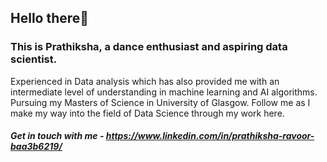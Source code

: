 ## Hello there🌻

### This is Prathiksha, a dance enthusiast and aspiring data scientist. 
Experienced in Data analysis which has also provided me with an intermediate level of understanding in machine learning and AI algorithms. 
Pursuing my Masters of Science in University of Glasgow. 
Follow me as I make my way into the field of Data Science through my work here. 

##### Get in touch with me - https://www.linkedin.com/in/prathiksha-ravoor-baa3b6219/
